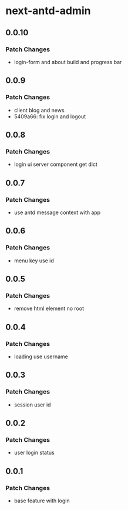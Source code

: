 # next-antd-admin

## 0.0.10

### Patch Changes

- login-form and about build and progress bar

## 0.0.9

### Patch Changes

- client blog and news
- 5409a66: fix login and logout

## 0.0.8

### Patch Changes

- login ui server component get dict

## 0.0.7

### Patch Changes

- use antd message context with app

## 0.0.6

### Patch Changes

- menu key use id

## 0.0.5

### Patch Changes

- remove html element no root

## 0.0.4

### Patch Changes

- loading use username

## 0.0.3

### Patch Changes

- session user id

## 0.0.2

### Patch Changes

- user login status

## 0.0.1

### Patch Changes

- base feature with login
